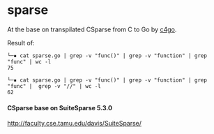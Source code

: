 # sparse

At the base on transpilated CSparse from C to Go by [c4go](https://github.com/Konstantin8105/c4go).



Result of:
```
└─▪ cat sparse.go | grep -v "func()" | grep -v "function" | grep "func" | wc -l
75

└─▪ cat sparse.go | grep -v "func()" | grep -v "function" | grep "func" |  grep -v "//" | wc -l
62
```

#### **CSparse base on SuiteSparse 5.3.0**

http://faculty.cse.tamu.edu/davis/SuiteSparse/
